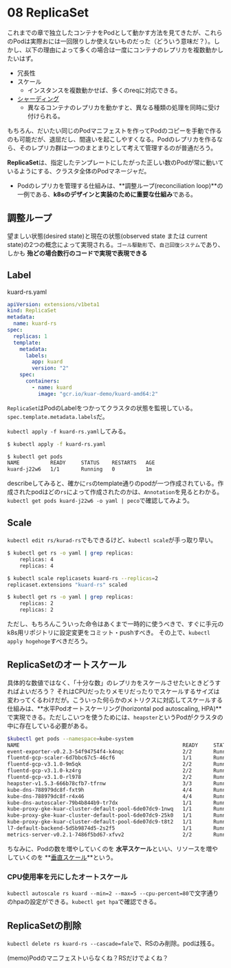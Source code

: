 # 08 ReplicaSet

これまでの章で独立したコンテナをPodとして動かす方法を見てきたが、これらのPodは実際おには一回限りしか使えないものだった（どういう意味だ？）。しかし、以下の理由によって多くの場合は一度にコンテナのレプリカを複数動かしたいはず。

- 冗長性
- スケール
  - インスタンスを複数動かせば、多くのreqに対応できる。
- [シャーディング](http://www.utakata.work/entry/2017/12/04/104639)
  - 異なるコンテナのレプリカを動かすと、異なる種類の処理を同時に受け付けられる。

もちろん、だいたい同じのPodマニフェストを作ってPodのコピーを手動で作るのも可能だが、退屈だし、間違いを起こしやすくなる。Podのレプリカを作るなら、そのレプリカ群は一つのまとまりとして考えて管理するのが普通だろう。

**ReplicaSet**は、指定したテンプレートにしたがった正しい数のPodが常に動いているようにする、クラスタ全体のPodマネージャだ。

- Podのレプリカを管理する仕組みは、**調整ループ(reconciliation loop)**の一例である、**k8sのデザインと実装のために重要な仕組み**である。

## 調整ループ

望ましい状態(desired state)と現在の状態(observed state または current state)の2つの概念によって実現される。`ゴール駆動形`で、`自己回復システム`であり、しかも **殆どの場合数行のコードで実現で表現できる**

## Label

kuard-rs.yaml

```yml
apiVersion: extensions/v1beta1
kind: ReplicaSet
metadata:
  name: kuard-rs
spec:
  replicas: 1
  template:
    metadata:
      labels:
        app: kuard
        version: "2"
    spec:
      containers:
        - name: kuard
          image: "gcr.io/kuar-demo/kuard-amd64:2"
```

`ReplicaSet`はPodのLabelをつかってクラスタの状態を監視している。`spec.template.metadata.labels`だ。

`kubectl apply -f kuard-rs.yaml`してみる。

```sh
$ kubectl apply -f kuard-rs.yaml

$ kubectl get pods
NAME          READY     STATUS    RESTARTS   AGE
kuard-j22w6   1/1       Running   0          1m
```

describeしてみると、確かに`rs`のtemplate通りのpodが一つ作成されている。作成されたpodはどの`rs`によって作成されたのかは、`Annotation`を見るとわかる。`kubectl get pods kuard-j22w6 -o yaml | peco`で確認してみよう。

## Scale

`kubectl edit rs/kurad-rs`でもできるけど、`kubectl scale`が手っ取り早い。

```sh
$ kubectl get rs -o yaml | grep replicas:
    replicas: 4
    replicas: 4

$ kubectl scale replicasets kuard-rs --replicas=2
replicaset.extensions "kuard-rs" scaled

$ kubectl get rs -o yaml | grep replicas:
    replicas: 2
    replicas: 2
```

ただし、もちろんこういった命令はあくまで一時的に使うべきで、すぐに手元のk8s用リポジトリに設定変更をコミット・pushすべき。
その上で、`kubectl apply hogehoge`すべきだろう。

## ReplicaSetのオートスケール

具体的な数値ではなく、「十分な数」のレプリカをスケールさせたいときどうすればよいだろう？ それはCPUだったりメモリだったりでスケールするサイズは変わってくるわけだが。こういった何らかのメトリクスに対応してスケールする仕組みは、**水平Podオートスケーリング(horizontal pod autoscaling, HPA)**で実現できる。ただしこいつを使うためには、`heapster`というPodがクラスタの中に存在している必要がある。

```sh
$kubectl get pods --namespace=kube-system
NAME                                                     READY     STATUS    RESTARTS   AGE
event-exporter-v0.2.3-54f94754f4-k4nqc                   2/2       Running   0          5d
fluentd-gcp-scaler-6d7bbc67c5-46cf6                      1/1       Running   0          5d
fluentd-gcp-v3.1.0-9m5qk                                 2/2       Running   0          5d
fluentd-gcp-v3.1.0-kz4rg                                 2/2       Running   0          5d
fluentd-gcp-v3.1.0-rl978                                 2/2       Running   0          5d
heapster-v1.5.3-666b78cfb7-tfrnw                         3/3       Running   0          5d # おるやんけ
kube-dns-788979dc8f-fxt9h                                4/4       Running   0          5d
kube-dns-788979dc8f-r4x46                                4/4       Running   0          5d
kube-dns-autoscaler-79b4b844b9-tr7dx                     1/1       Running   0          5d
kube-proxy-gke-kuar-cluster-default-pool-6de07dc9-1nwq   1/1       Running   0          5d
kube-proxy-gke-kuar-cluster-default-pool-6de07dc9-25k0   1/1       Running   0          5d
kube-proxy-gke-kuar-cluster-default-pool-6de07dc9-t8t2   1/1       Running   0          5d
l7-default-backend-5d5b9874d5-2s2f5                      1/1       Running   0          5d
metrics-server-v0.2.1-7486f5bd67-xfvv2                   2/2       Running   0          5d
```

ちなみに、Podの数を増やしていくのを **水平スケール**といい、リソースを増やしていくのを **[垂直スケール](https://github.com/kubernetes/autoscaler/tree/master/vertical-pod-autoscaler)**という。

### CPU使用率を元にしたオートスケール

`kubectl autoscale rs kuard --min=2 --max=5 --cpu-percent=80`で文字通りのhpaの設定ができる。`kubectl get hpa`で確認できる。

## ReplicaSetの削除

`kubectl delete rs kuard-rs --cascade=fale`で、RSのみ削除。podは残る。

(memo)Podのマニフェストいらなくね？RSだけでよくね？